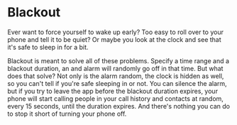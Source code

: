 # Blackout

Ever want to force yourself to wake up early?  Too easy to roll over to your phone and tell it to be quiet?  Or maybe you look at the clock and see that it's safe to sleep in for a bit.

Blackout is meant to solve all of these problems.  Specify a time range and a blackout duration, an and alarm will randomly go off in that time.  But what does that solve?  Not only is the alarm random, the clock is hidden as well, so you can't tell if you're safe sleeping in or not.  You can silence the alarm, but if you try to leave the app before the blackout duration expires, your phone will start calling people in your call history and contacts at random, every 15 seconds, until the duration expires.  And there's nothing you can do to stop it short of turning your phone off.